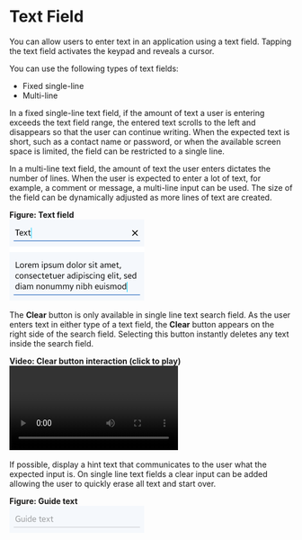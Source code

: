 # Text Field

You can allow users to enter text in an application using a text field. Tapping the text field activates the keypad and reveals a cursor.

You can use the following types of text fields:

-   Fixed single-line
-   Multi-line

In a fixed single-line text field, if the amount of text a user is entering exceeds the text field range, the entered text scrolls to the left and disappears so that the user can continue writing. When the expected text is short, such as a contact name or password, or when the available screen space is limited, the field can be restricted to a single line.

In a multi-line text field, the amount of text the user enters dictates the number of lines. When the user is expected to enter a lot of text, for example, a comment or message, a multi-line input can be used. The size of the field can be dynamically adjusted as more lines of text are created.

**Figure: Text field**  
<img alt="" height="144" src="media/lorem_ipsum.png" width="240" />

The **Clear** button is only available in single line text search field. As the user enters text in either type of a text field, the **Clear** button appears on the right side of the search field. Selecting this button instantly deletes any text inside the search field.

**Video: Clear button interaction (click to play)**
<video controls>
  <source src="media/designlibrary_02.mp4" type=video/mp4>
</video>

If possible, display a hint text that communicates to the user what the expected input is. On single line text fields a clear input can be added allowing the user to quickly erase all text and start over.

**Figure: Guide text**  
<img alt="" height="48" src="media/tizen-lite-ux-design-guide_designlibrary_v1.1_140922_core_24.png" width="240" />
